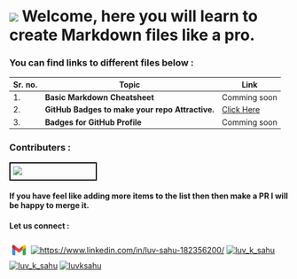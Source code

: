 
<h1><img src="https://raw.githubusercontent.com/MartinHeinz/MartinHeinz/master/wave.gif" width="30px"> Welcome, here you will learn to create Markdown files like a pro.</h1>

### You can find links to different files below :

|Sr. no.|Topic|Link|
|---------|-------|------|
|1.|**Basic Markdown Cheatsheet**|Comming soon|
|2.|**GitHub Badges to make your repo Attractive.**|[Click Here]()|
|3.|**Badges for GitHub Profile**|Comming soon|
### Contributers : 
<div style="width: calc(30% - .5em); border: 2px solid black; padding: 5px;">
<img src="https://contrib.rocks/image?repo=luvksahu/learning-markdown"></div>

#### If you have feel like adding more items to the list then then make a PR I will be happy to merge it.
#### Let us connect :

<a href="mailto:lksahuji365@gmail.com"><img align="center" width="35px" src="https://github.com/edent/SuperTinyIcons/raw/master/images/svg/gmail.svg" style="max-width: 100%;"></a>
<a href="https://www.linkedin.com/in/luv-sahu-182356200/" target="blank"><img align="center" src="https://raw.githubusercontent.com/rahuldkjain/github-profile-readme-generator/master/src/images/icons/Social/linked-in-alt.svg" alt="https://www.linkedin.com/in/luv-sahu-182356200/" height="30" width="40" /></a>
<a href="https://instagram.com/luv_k_sahu" target="blank"><img align="center" src="https://raw.githubusercontent.com/rahuldkjain/github-profile-readme-generator/master/src/images/icons/Social/instagram.svg" alt="luv_k_sahu" height="30" width="40" /></a>
<a href="https://twitter.com/luv_k_sahu" target="blank"><img align="center" src="https://raw.githubusercontent.com/rahuldkjain/github-profile-readme-generator/master/src/images/icons/Social/twitter.svg" alt="luv_k_sahu" height="30" width="40" /></a>
<a href="https://fb.com/luvksahu" target="blank"><img align="center" src="https://raw.githubusercontent.com/rahuldkjain/github-profile-readme-generator/master/src/images/icons/Social/facebook.svg" alt="luvksahu" height="30" width="40" /></a>
